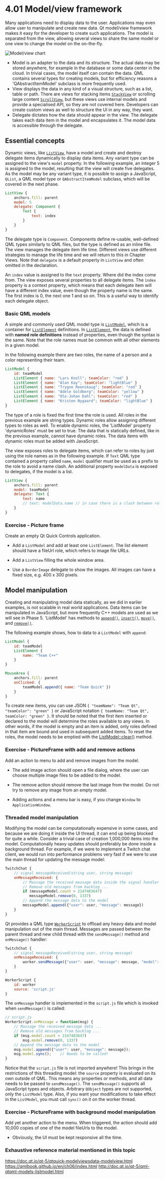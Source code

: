 # 4.01 Model/view framework

Many applications need to display data to the user. Applications may even allow user to manipulate and create new data. Qt model/view framework makes it easy for the developer to create such applications. The model is separated from the view, allowing several views to share the same model or one view to change the model on the on-the-fly. 

![Model/view chart](http://doc.qt.io/qt-5/images/modelview-overview.png)

- Model is an adapter to the data and its structure. The actual data may be stored anywhere, for example in the database or some data center in the cloud. In trivial cases, the model itself can contain the data. QML contains several types for creating models, but for efficiency reasons a 'QAbstractItemModel' subclass is more frequently used. 
- View displays the data in any kind of a visual structure, such as a list, table or path. There are views for stacking items [`StackView`](http://doc.qt.io/qt-5/qml-qtquick-controls-stackview.html) or scrolling large content [`ScrollView`](http://doc.qt.io/qt-5/qml-qtquick-controls-scrollview.html), but these views use internal models and provide a specialised API, so they are not covered here. Developers can create custom views as well to structure the UI in any way, they want.
- Delegate dictates how the data should appear in the view. The delegate takes each data item in the model and encapsulates it. The model data is accessible through the delegate.

## Essential concepts

Dynamic views, like [`ListView`](http://doc.qt.io/qt-5/qml-qtquick-listview.html), have a model and create and destroy delegate items dynamically to display data items. Any variant type can be assigned to the view's `model` property. In the following example, an integer 5 is assigned to the model, resulting that the view will create five delegates. As the model may be any variant type, it is possible to assign a JavaScript, `QList`, a QML model type or `QAbstractItemModel` subclass, which will be covered in the next phase. 

```qml
ListView {
    anchors.fill: parent
    model: 5
    delegate: Component {
        Text {
            text: index
        }
    }
}
```

The delegate type is `Component`. Components define re-usable, well-defined QML types similarly to QML files, but the type is defined as an inline file. The view manages the delegate item life time. Different views use different strategies to manage the life time and we will return to this in Chapter Views. Note that `delegate` is a default property in `ListView` and often omitted in the declaration. 

An `index` value is assigned to the `text` property. Where did the index come from. The view exposes several properties to all delegate items. The `ìndex` property is a context property, which means that each delegate item will have a different index value, even though the property name is the same. The first index is 0, the next one 1 and so on. This is a useful way to identify each delegate object. 

### Basic QML models  

A simple and commonly used QML model type is [`ListModel`](https://doc.qt.io/qt-5/qml-qtqml-models-listmodel.html), which is a container for [`ListElement`](https://doc.qt.io/qt-5/qml-qtqml-models-listelement.html) definitions. In [`ListElement`](https://doc.qt.io/qt-5/qml-qtqml-models-listelement.html), the data is defined with **named role definitions** instead of properties, even though the syntax is the same.  Note that the role names must be common with all other elements in a given model. 

In the following example there are two roles, the name of a person and a color representing their team. 

```qml
ListModel {
    id: teamModel
    ListElement { name: "Lars Knoll"; teamColor: "red" }
    ListElement { name: "Alan Kay"; teamColor: "lightBlue" }
    ListElement { name: "Trygve Reenskaug"; teamColor: "red" }
    ListElement { name: "Adele Goldberg"; teamColor: "yellow" }
    ListElement { name: "Ole-Johan Dahl"; teamColor: "red" }
    ListElement { name: "Kristen Nygaard"; teamColor: "lightBlue" }
}
```

The type of a role is fixed the first time the role is used. All roles in the previous example are string types. Dynamic roles allow assigning different types to roles as well. To enable dynamic roles, the 'ListModel' property 'dynamicRoles' must be set to true. The data that is statically defined, like in the previous example, cannot have dynamic roles. The data items with dynamic roles must be added with JavaScript.

The view exposes roles to delegate items, which can refer to roles by just using the role names as in the following example. If `Text` QML type contained a property called `name`, `model` qualifier must be used as a prefix to the role to avoid a name clash. An additional property `modelData` is exposed to delegates, if the model is a list. 

```qml
ListView {
    anchors.fill: parent
    model: teamModel
    delegate: Text {
        text: name
        // text: modelData.name // in case there is a clash between roles and properties
    }
}
```

### Exercise - Picture frame

Create an empty Qt Quick Controls application.

* Add a `ListModel` and add at least one `ListElement`. The list element should have a fileUrl role, which refers to image file URLs. 

* Add a `ListView` filling the whole window area.

* Use a `BorderImage` delegate to show the images. All images can have a fixed size, e.g. 400 x 300 pixels. 

## Model manipulation

Creating and manipulating model data statically, as we did in earlier examples, is not scalable in real world applications. Data items can be manipulated in JavaScript, but more frequently C++ models are used as we will see in Phase 5. 'ListModel' has methods to [`append()`](https://doc.qt.io/qt-5/qml-qtqml-models-listmodel.html#append-method), [`insert()`](https://doc.qt.io/qt-5/qml-qtqml-models-listmodel.html#insert-method), [`move()`](https://doc.qt.io/qt-5/qml-qtqml-models-listmodel.html#move-method), and [`remove()`](https://doc.qt.io/qt-5/qml-qtqml-models-listmodel.html#remove-method).

The following example shows, how to data to a `ListModel` with `append`:

```qml
ListModel {
    id: teamModel
    ListElement {
        name: "Team C++"
    }
}

MouseArea {
    anchors.fill: parent
    onClicked: {
        teamModel.append({ name: "Team Quick" })
    }
}
```

To create new items, you can use JSON `{ "teamName": "Team Qt", "teamColor": "green" }` or JavaScript notation `{ teamName: "Team Qt", teamColor: "green" }`. It should be noted that the first item inserted or declared to the model will determine the roles available to any views. In other words, if the model is empty and an item is added, only roles defined in that item are bound and used in subsequent added items. To reset the roles, the model needs to be emptied with the [ListModel::clear()](https://doc-snapshots.qt.io/qt5-dev/qml-qtqml-models-listmodel.html#clear-method) method.

### Exercise - PictureFrame with add and remove actions

Add an action to menu to add and remove images from the model. 

* The add image action should open a file dialog, where the user can choose multiple image files to be added to the model. 

* The remove action should remove the last image from the model. Do not try to remove any image from an empty model.

* Adding actions and a menu bar is easy, if you change `Window` to `ApplicationWindow`. 

### Threaded model manipulation

Modifying the model can be computationally expensive in some cases, and because we are doing it inside the UI thread, it can end up being blocked for quite a while. Consider a trivial case of creation 1,000,000 items into the model. Computationally heavy updates should preferably be done inside a background thread. For example, if we were to implement a Twitch chat client, we would run into performance problems very fast if we were to use the main thread for updating the message model:

```qml
TwitchChat {
    // signal messageReceived(string user, string message)
    onMessageReceived: {
        // Massage the received message data inside the signal handler ...
        // Remove old messages from backlog ...
        if (messageModel.count > 2147483647)
           messageModel.remove(0, 1337)
        // Append the message data to the model
        messageModel.append({"user": user, "message": message})
    }
}
```

Qt provides a QML type [`WorkerScript`](https://doc.qt.io/qt-5/qml-workerscript.html) to offload any heavy data and model manipulation out of the main thread. Messages are passed between the parent thread and new child thread with the `sendMessage()` method and `onMessage()` handler:

```qml
TwitchChat {
    // signal messageReceived(string user, string message)
    onMessageReceived: {
        worker.sendMessage({"user": user, "message": message, "model": messageModel)
    }
}

WorkerScript {
    id: worker
    source: 'script.js'
}

```

The `onMessage` handler is implemented in the `script.js` file which is invoked when `sendMessage()` is called:

```qml
// script.js
WorkerScript.onMessage = function(msg) {
    // Massage the received message data ...
    // Remove old messages from backlog ...
    if (msg.model.count > 2147483647)
        msg.model.remove(0, 1337)
    // Append the message data to the model
    msg.model.append({"user": user, "message": message});
    msg.model.sync();    // Needs to be called!
}
```

Notice that the `script.js` file is not imported anywhere! This brings in the restrictions of this threading model: the `source` property is evaluated on its own outside of QML. This means any properties or methods, and all data needs to be passed to `sendMessage()`. The `sendMessage()` supports all JavaScript types and objects. Arbitrary `QObject` types are not supported, only the `ListModel` type. Also, if you want your modifications to take effect in the `ListModel`, you must call `sync()` on it on the worker thread.

### Exercise - PictureFrame with background model manipulation

Add yet another action to the menu. When triggered, the action should add 10,000 copies of one of the model fileUrls to the model. 

* Obviously, the UI must be kept responsive all the time. 

### Exhaustive reference material mentioned in this topic

https://doc.qt.io/qt-5/qtquick-modelviewsdata-modelview.html
https://qmlbook.github.io/en/ch06/index.html
http://doc.qt.io/qt-5/qml-qtqml-models-listmodel.html





